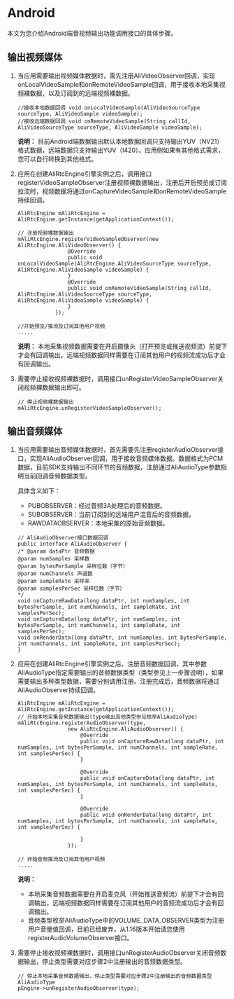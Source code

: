 # Android

本文为您介绍Android端音视频输出功能调用接口的具体步骤。

## 输出视频媒体

1.  当应用需要输出视频媒体数据时，需先注册AliVideoObserver回调，实现onLocalVideoSample和onRemoteVideoSample回调，用于接收本地采集视频裸数据，以及订阅到的远端视频裸数据。

    ```
    //接收本地数据回调 void onLocalVideoSample(AliVideoSourceType sourceType, AliVideoSample videoSample); 
    //接收远端数据回调 void onRemoteVideoSample(String callId, AliVideoSourceType sourceType, AliVideoSample videoSample);
    ```

    **说明：** 目前Android端数据输出默认本地数据回调只支持输出YUV（NV21）格式数据，远端数据只支持输出YUV（I420）。应用侧如果有其他格式需求，您可以自行转换到其他格式。

2.  应用在创建AliRtcEngine引擎实例之后，调用接口registerVideoSampleObserver注册视频裸数据输出，注册后开启预览或订阅拉流时，视频数据将通过onCaptureVideoSample和onRemoteVideoSample持续回调。

    ```
    AliRtcEngine mAliRtcEngine = AliRtcEngine.getInstance(getApplicationContext());
    
    // 注册视频裸数据输出
    mAliRtcEngine.registerVideoSampleObserver(new AliRtcEngine.AliVideoObserver() {
                    @Override
                    public void onLocalVideoSample(AliRtcEngine.AliVideoSourceType sourceType, AliRtcEngine.AliVideoSample videoSample) {
                    }
                    @Override
                    public void onRemoteVideoSample(String callId, AliRtcEngine.AliVideoSourceType sourceType, AliRtcEngine.AliVideoSample videoSample) {
                    }
                });
    
    //开始预览/推流及订阅其他用户视频
    .....
    ```

    **说明：** 本地采集视频数据需要在开启摄像头（打开预览或推送视频流）前提下才会有回调输出，远端视频数据同样需要在订阅其他用户的视频流成功后才会有回调输出。

3.  需要停止接收视频裸数据时，调用接口unRegisterVideoSampleObserver关闭视频裸数据输出即可。

    ```
    // 停止视频裸数据输出
    mAliRtcEngine.unRegisterVideoSampleObserver();
    ```


## 输出音频媒体

1.  当应用需要输出音频媒体数据时，首先需要先注册registerAudioObserver接口，实现AliAudioObserver回调，用于接收音频媒体数据。数据格式为PCM数据，目前SDK支持输出不同环节的音频数据，注册通过AliAudioType参数指明当前回调音频数据类型。

    具体含义如下：

    -   PUBOBSERVER：经过音频3A处理后的音频数据。
    -   SUBOBSERVER：当前订阅到的远端用户混音后的音频数据。
    -   RAWDATAOBSERVER：本地采集的原始音频数据。
    ```
    // AliAudioObserver接口数据回调 
    public interface AliAudioObserver { 
    /* @param dataPtr 音频数据 
    @param numSamples 采样数 
    @param bytesPerSample 采样位数（字节）
    @param numChannels 声道数 
    @param sampleRate 采样率 
    @param samplesPerSec 采样位数（字节）
    */
    void onCaptureRawData(long dataPtr, int numSamples, int bytesPerSample, int numChannels, int sampleRate, int samplesPerSec); 
    void onCaptureData(long dataPtr, int numSamples, int bytesPerSample, int numChannels, int sampleRate, int samplesPerSec); 
    void onRenderData(long dataPtr, int numSamples, int bytesPerSample, int numChannels, int sampleRate, int samplesPerSec); 
    } 
    ```

2.  应用在创建AliRtcEngine引擎实例之后，注册音频数据回调，其中参数AliAudioType指定需要输出的音频数据类型（类型参见上一步骤说明），如果需要输出多种类型数据，需要分别调用注册。注册完成后，音频数据将通过AliAudioObserver持续回调。

    ```
    AliRtcEngine mAliRtcEngine = AliRtcEngine.getInstance(getApplicationContext());    
    // 开始本地采集音频数据输出(type输出其他类型参见枚举AliAudioType)
    mAliRtcEngine.registerAudioObserver(type,
                    new AliRtcEngine.AliAudioObserver() {
                        @Override
                        public void onCaptureRawData(long dataPtr, int numSamples, int bytesPerSample, int numChannels, int sampleRate, int samplesPerSec) {
                        }
    
                        @Override
                        public void onCaptureData(long dataPtr, int numSamples, int bytesPerSample, int numChannels, int sampleRate, int samplesPerSec) {
                        }
    
                        @Override
                        public void onRenderData(long dataPtr, int numSamples, int bytesPerSample, int numChannels, int sampleRate, int samplesPerSec) {
    
                        }
                    });
    
    // 开始音频推流及订阅其他用户视频
    .....
    ```

    **说明：**

    -   本地采集音频数据需要在开启麦克风（开始推送音频流）前提下才会有回调输出，远端视频数据同样需要在订阅其他用户的音频流成功后才会有回调输出。
    -   音频类型枚举AliAudioType中的VOLUME\_DATA\_OBSERVER类型为注册用户音量值回调，目前已经废弃，从1.16版本开始请您使用registerAudioVolumeObserver接口。
3.  需要停止接收视频裸数据时，调用接口unRegisterAudioObserver关闭音频数据输出，停止类型需要对应步骤2中注册输出的音频数据类型。

    ```
    // 停止本地采集音频数据输出，停止类型需要对应步骤2中注册输出的音频数据类型AliAudioType
    pEngine->unRegisterAudioObserver(type);
    ```


